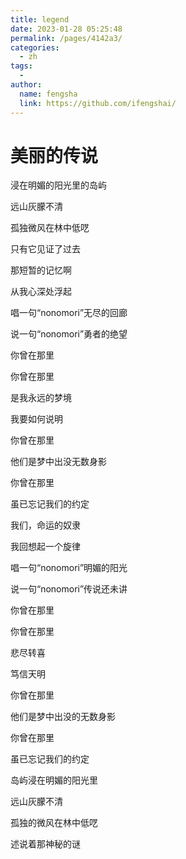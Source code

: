 ```yaml
---
title: legend
date: 2023-01-28 05:25:48
permalink: /pages/4142a3/
categories:
  - zh
tags:
  - 
author: 
  name: fengsha
  link: https://github.com/ifengshai/
---
```

美丽的传说
===========================
浸在明媚的阳光里的岛屿

远山灰朦不清

孤独微风在林中低呓

只有它见证了过去

那短暂的记忆啊

从我心深处浮起

唱一句“nonomori”无尽的回廊

说一句“nonomori”勇者的绝望

你曾在那里

你曾在那里

是我永远的梦境

我要如何说明

你曾在那里

他们是梦中出没无数身影

你曾在那里

虽已忘记我们的约定

我们，命运的奴隶

我回想起一个旋律

唱一句“nonomori”明媚的阳光

说一句“nonomori”传说还未讲

你曾在那里

你曾在那里

悲尽转喜

笃信天明

你曾在那里

他们是梦中出没的无数身影

你曾在那里

虽已忘记我们的约定

岛屿浸在明媚的阳光里

远山灰朦不清

孤独的微风在林中低呓

述说着那神秘的谜